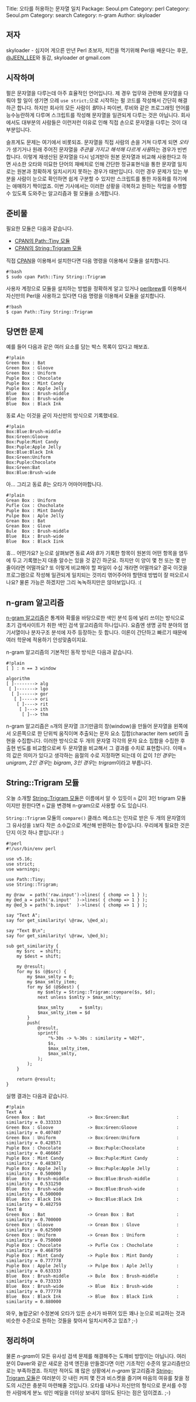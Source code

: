 Title: 오타를 허용하는 문자열 일치
Package: Seoul.pm
Category: perl
Category: Seoul.pm
Category: search
Category: n-gram
Author: skyloader

저자
-----

skyloader - 심지어 게으른 만년 Perl 초보자, 치킨을 먹기위해 Perl을 배운다는 후문,
[@JEEN_LEE][twitter-jeen_lee]와 동갑, skyloader _at_ gmail.com


시작하며
---------

펄은 문자열을 다루는데 아주 효율적인 언어입니다.
제 경우 업무와 관련해 문자열을 다뤄야 할 일이 생기면 으레
`use strict;`으로 시작하는 펄 코드를 작성해서 간단히 해결하곤 합니다.
하지만 회사의 모든 사람이 *펄*이나 파이썬, 루비와 같은 프로그래밍 언어를
능수능란하게 다루며 스크립트를 작성해 문자열을 일관되게 다루는 것은 아닙니다.
회사에서도 대부분의 사람들은 이런저런 이유로 인해 직접 손으로 문자열을 다루는 것이 대부분입니다.

슬프게도 문제는 여기에서 비롯되죠.
문자열을 직접 사람의 손을 거쳐 다루게 되면 *오타*가 생기거나
원래 주어진 문자열을 *주관을 가지고 해석해 다르게 사용*하는 경우가 빈번합니다.
이렇게 재생산된 문자열을 다시 넘겨받아 원본 문자열과 비교해 사용한다고 하면
사소한 오타와 미묘한 단어의 재배치로 인해 간단한 정규표현식을 통한 문자열 일치로는
원본과 정확하게 일치시키지 못하는 경우가 태반입니다.
이런 경우 문제가 있는 부분을 사람이 눈으로 확인하면 쉽게 구분할 수 있지만
스크립트를 통한 자동화를 하기에는 애매하기 짝이없죠.
이번 기사에서는 이러한 상황을 극복하고 원하는 작업을 수행할 수 있도록 도와주는 알고리즘과 펄 모듈을 소개합니다.


준비물
-------

필요한 모듈은 다음과 같습니다.

- [CPAN의 Path::Tiny 모듈][cpan-path-tiny]
- [CPAN의 String::Trigram 모듈][cpan-string-trigram]

직접 [CPAN][cpan]을 이용해서 설치한다면 다음 명령을 이용해서 모듈을 설치합니다.

    #!bash
    $ sudo cpan Path::Tiny String::Trigram

사용자 계정으로 모듈을 설치하는 방법을 정확하게 알고 있거나
[perlbrew][home-perlbrew]를 이용해서 자신만의 Perl을 사용하고 있다면
다음 명령을 이용해서 모듈을 설치합니다.

    #!bash
    $ cpan Path::Tiny String::Trigram


당면한 문제
------------

예를 들어 다음과 같은 여러 요소를 담는 박스 목록이 있다고 해보죠.

    #!plain
    Green Box : Bat
    Green Box : Gloove
    Green Box : Uniform
    Puple Box : Chocolate
    Puple Box : Mint Candy
    Puple Box : Apple Jelly
    Blue  Box : Brush-middle
    Blue  Box : Brush-wide
    Blue  Box : Black Ink

동료 *A*는 이것을 굳이 자신만의 방식으로 기록했네요.

    #!plain
    Box:Blue:Brush-middle
    Box:Green:Gloove
    Box:Puple:Mint Candy
    Box:Puple:Apple Jelly
    Box:Blue:Black Ink
    Box:Green:Uniform
    Box:Puple:Chocolate
    Box:Green:Bat
    Box:Blue:Brush-wide

아... 그리고 동료 *B*는 오타가 어마어마합니다.

    #!plain
    Grean Box : Uniform
    Pufle Cox : Chocholate
    Puple Box : Mint Dandy
    Pulpe Box : Aple Jelly
    Grean Box : Bat
    Grean Box : Glove
    Bule  Box : Brush-middle
    Blue  Bix : Brush-wide
    Blue  Box : Black Iink

휴... 어떤가요?
눈으로 살펴보면 동료 *A*와 *B*가 기록한 항목이 원본의 어떤 항목을
염두에 두고 기록했는지 대충 알수는 있을 것 같긴 하군요.
하지만 이 양이 몇 천 또는 몇 만줄이라면 어떨까요?
또 이렇게 비교해야 할 파일이 수십 개라면 어떨까요?
결국 이것을 프로그램으로 작성해 일관되게 일치되는 것끼리 엮어주어야 할텐데 방법이 잘 떠오르시나요?
물론 가능은 하겠지만 그리 녹녹하지만은 않아보입니다. :(


n-gram 알고리즘
----------------

[n-gram 알고리즘][wiki-n-gram]은 통계와 확률을 바탕으로한 색인 분석 등에 널리 쓰이는
방식으로 초기 검색사이트가 취한 색인 검색 알고리즘의 하나입니다.
요즘엔 생명 공학 분야의 염기서열이나 분자구조 분석에 자주 등장하는 듯 합니다.
이론이 간단하고 빠르기 때문에 여러 학문에 적용하기 안성맞춤이지요.

n-gram 알고리즘의 기본적인 동작 방식은 다음과 같습니다.

    #!plain
    [ ] : n == 3 window

    algorithm
    [ ]--------> alg
     [ ]-------> lgo
      [ ]------> gor
       [ ]-----> ori
        [ ]----> rit
         [ ]---> ith
          [ ]--> thm

n-gram 알고리즘은 `n`개의 문자열 크기만큼의 창(window)을 만들어 문자열을 왼쪽에서 오른쪽으로
한 단위씩 움직이며 추출되는 문자 요소 집합(character item set)의 출현을 수집합니다.
이러한 방식으로 두 개의 문자열 각각의 문자 요소 집합을 수집한 후
출현 빈도를 비교함으로써 두 문자열을 비교해서 그 결과를 수치로 표현합니다.
이때 `n`의 값은 의미가 있다고 생각하는 음절의 수로 지정하면 되는데
이 값이 *1인 경우*는 *unigram*, *2인 경우*는 *bigram*, *3인 경우*는 *trigram*이라고 부릅니다.


String::Trigram 모듈
---------------------

오늘 소개할 [String::Trigram 모듈][cpan-string-trigram]은 이름에서 알 수 있듯이
`n` 값이 3인 trigram 모듈이지만 원한다면 `n` 값을 변경해 n-gram으로 사용할 수도 있습니다.

`String::Trigram` 모듈의 `compare()` 클래스 메소드는 인자로 받은
두 개의 문자열의 그 유사성을 `1`보다 작은 소수값으로 계산해 반환하는 함수입니다.
우리에게 필요한 것은 단지 이것 하나 뿐입니다! :)

    #!perl
    #!/usr/bin/env perl

    use v5.16;
    use strict;
    use warnings;

    use Path::Tiny;
    use String::Trigram;

    my @raw  = path('raw.input')->lines( { chomp => 1 } );
    my @ed_a = path('a.input'  )->lines( { chomp => 1 } );
    my @ed_b = path('b.input'  )->lines( { chomp => 1 } );

    say "Text A";
    say for get_similarity( \@raw, \@ed_a);

    say "Text B\n";
    say for get_similarity( \@raw, \@ed_b);

    sub get_similarity {
        my $src  = shift;
        my $dest = shift;

        my @result;
        for my $s (@$src) {
            my $max_smlty = 0;
            my $max_smlty_item;
            for my $d (@$dest) {
                my $smlty = String::Trigram::compare($s, $d);
                next unless $smlty > $max_smlty;

                $max_smlty      = $smlty;
                $max_smlty_item = $d
            }
            push(
                @result,
                sprintf(
                    "%-30s -> %-30s : similarity = %02f",
                    $s,
                    $max_smlty_item,
                    $max_smlty,
                );
            );
        }

        return @result;
    }

실행 결과는 다음과 같습니다.

    #!plain
    Text A
    Green Box : Bat                -> Box:Green:Bat                  : similarity = 0.333333
    Green Box : Gloove             -> Box:Green:Gloove               : similarity = 0.407407
    Green Box : Uniform            -> Box:Green:Uniform              : similarity = 0.428571
    Puple Box : Chocolate          -> Box:Puple:Chocolate            : similarity = 0.466667
    Puple Box : Mint Candy         -> Box:Puple:Mint Candy           : similarity = 0.483871
    Puple Box : Apple Jelly        -> Box:Puple:Apple Jelly          : similarity = 0.500000
    Blue  Box : Brush-middle       -> Box:Blue:Brush-middle          : similarity = 0.531250
    Blue  Box : Brush-wide         -> Box:Blue:Brush-wide            : similarity = 0.500000
    Blue  Box : Black Ink          -> Box:Blue:Black Ink             : similarity = 0.482759
    Text B
    Green Box : Bat                -> Grean Box : Bat                : similarity = 0.700000
    Green Box : Gloove             -> Grean Box : Glove              : similarity = 0.625000
    Green Box : Uniform            -> Grean Box : Uniform            : similarity = 0.750000
    Puple Box : Chocolate          -> Pufle Cox : Chocholate         : similarity = 0.468750
    Puple Box : Mint Candy         -> Puple Box : Mint Dandy         : similarity = 0.777778
    Puple Box : Apple Jelly        -> Pulpe Box : Aple Jelly         : similarity = 0.633333
    Blue  Box : Brush-middle       -> Bule  Box : Brush-middle       : similarity = 0.733333
    Blue  Box : Brush-wide         -> Blue  Bix : Brush-wide         : similarity = 0.777778
    Blue  Box : Black Ink          -> Blue  Box : Black Iink         : similarity = 0.880000

와우, 놀랍군요!
수정본에 오타가 있든 순서가 바뀌어 있든 꽤나 눈으로 비교하는 것과
비슷한 수준으로 원하는 것들을 찾아서 일치시켜주고 있죠? ;-)


정리하며
---------

물론 *n-gram*이 모든 유사성 검색 문제를 해결해주는 도깨비 방망이는 아닙니다.
여러분이 Daver와 같은 새로운 검색 엔진을 만들겠다면 이런 기초적인 수준의 알고리즘만으로는 부족하겠죠.
하지만 적어도 꽤 많은 상황에서 *n-gram* 알고리즘과 [String-Trigram 모듈][cpan-string-trigram]은
여러분이 갓 내린 커피 몇 잔과 비스켓을 즐기며 마음의 여유를 찾을 정도의 시간은 충분히 마련해줄 것입니다.
오타를 내거나 자신만의 형식으로 문서를 수정한 사람에게 분노 섞인 메일을 더이상 보내지 않아도 된다는 점은 덤이겠죠. ;-)


[cpan-path-tiny]:         https://metacpan.org/module/Path::Tiny
[cpan-string-trigram]:    https://metacpan.org/module/String::Trigram
[cpan]:                   http://www.cpan.org/
[home-perlbrew]:          http://perlbrew.pl/
[twitter-jeen_lee]:       http://twitter.com/JEEN_LEE
[wiki-n-gram]:            http://en.wikipedia.org/wiki/N-gram
